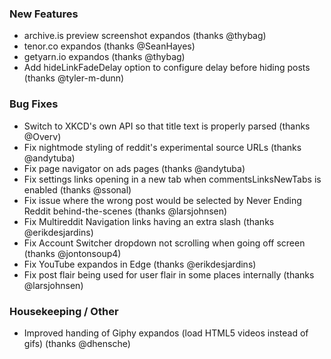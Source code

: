 
### New Features

- archive.is preview screenshot expandos (thanks @thybag)
- tenor.co expandos (thanks @SeanHayes)
- getyarn.io expandos (thanks @thybag)
- Add hideLinkFadeDelay option to configure delay before hiding posts (thanks @tyler-m-dunn)

### Bug Fixes

- Switch to XKCD's own API so that title text is properly parsed (thanks @Overv)
- Fix nightmode styling of reddit's experimental source URLs (thanks @andytuba)
- Fix page navigator on ads pages (thanks @andytuba)
- Fix settings links opening in a new tab when commentsLinksNewTabs is enabled (thanks @ssonal)
- Fix issue where the wrong post would be selected by Never Ending Reddit behind-the-scenes (thanks @larsjohnsen)
- Fix Multireddit Navigation links having an extra slash (thanks @erikdesjardins)
- Fix Account Switcher dropdown not scrolling when going off screen (thanks @jontonsoup4)
- Fix YouTube expandos in Edge (thanks @erikdesjardins)
- Fix post flair being used for user flair in some places internally (thanks @larsjohnsen)

### Housekeeping / Other

- Improved handing of Giphy expandos (load HTML5 videos instead of gifs) (thanks @dhensche)
